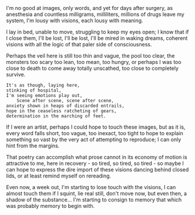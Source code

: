 ---
---

<div class="verse">I'm no good at images, only words,
and yet for days after surgery,
as anesthesia and countless
    milligrams, milliliters, millions of
drugs leave my system,
I'm lousy with visions,
each lousy with meaning.

I lay in bed, unable to move,
struggling to keep my eyes open;
I know that if I close them,
    I'll be lost, I'll be lost, I'll be
mired in waking dreams,
coherent visions with all the logic
of that paler side of consciousness.

Perhaps the veil here
is still too thin and vague,
the pool too clear, the monsters too scary
    too lean, too mean, too hungry, or
perhaps I was too close to death
to come away totally unscathed,
too close to completely survive.

    It's as though, laying here,
    stinking of hospital,
    I'm seeing emotions play out,
        Scene after scene, scene after scene,
    anxiety shown in heaps of discarded entrails,
    hope in the ceaseless ratcheting of gears,
    determination in the marching of feet.

If I were an artist, perhaps
I could hope to touch these images,
but as it is, every word falls short,
    too vague, too inexact, too tight to
hope to explain something so vast
by the very act of attempting to reproduce;
I can only hint from the margins.

That poetry can accomplish what prose cannot
in its economy of motion
is attractive to me, here in recovery -
    so tired, so tired, so tired - so
maybe I can hope to express the dire import
of these visions dancing behind closed lids,
or at least remind myself on rereading.

Even now, a week out,
I'm starting to lose touch with the visions,
I can almost touch them if I squint,
    lie real still, don't move now, but
even then, a shadow of the substance...
I'm starting to consign to memory
that which was probably memory to begin with.</div>
